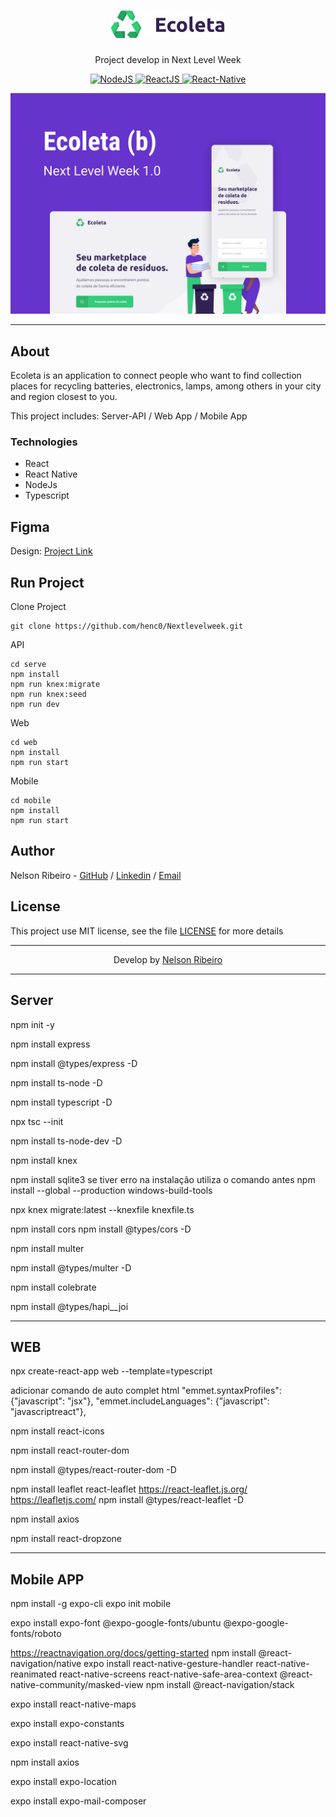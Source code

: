 <h1 align="center"><img src="./logo.png" alt="Ecoleta" /></h1>
<p align="center">Project develop in Next Level Week</p>
<p align="center">
  <a href="https://nodejs.org/en/">
    <img src="https://img.shields.io/static/v1?label=Node&message=JS&color=blue?style=plastic&logo=Node.js" alt="NodeJS" />
  </a>
  <a href="https://reactjs.org/">
    <img src="https://img.shields.io/static/v1?label=React&message=JS&color=blue?style=plastic&logo=React" alt="ReactJS" />
  </a>
  <a href="https://reactnative.dev/">
    <img src="https://img.shields.io/static/v1?label=React&message=Native&color=blue?style=plastic&logo=React" alt="React-Native" />
  </a>
</p>
<p align="center"><img src="./ecoleta.png" /></p>

---

## About

Ecoleta is an application to connect people who want to find collection places for recycling batteries, electronics, lamps, among others in your city and region closest to you.

This project includes: Server-API / Web App / Mobile App

### Technologies

<ul>
    <li>React</li>
    <li>React Native</li>
    <li>NodeJs</li>
    <li>Typescript</li>
</ul>
<h2>Figma</h2>
<p>Design: <a href="https://www.figma.com/file/9TlOcj6l7D05fZhU12xWT3/Ecoleta-(Booster)" target="__blank">Project Link</a></p>

## Run Project

Clone Project

```git
git clone https://github.com/henc0/Nextlevelweek.git
```

API

```ssh
cd serve
npm install
npm run knex:migrate
npm run knex:seed
npm run dev
```

Web

```ssh
cd web
npm install
npm run start
```

Mobile

```ssh
cd mobile
npm install
npm run start
```

## Author

Nelson Ribeiro - [GitHub](https://github.com/henc0) / [Linkedin](https://www.linkedin.com/in/nelson-ribeiro2020) / [Email](mailto:hencohh@gmail.com)

## License

This project use MIT license, see the file [LICENSE](./LICENSE) for more details

---

<p align="center">Develop by <a href="https://github.com/henc0">Nelson Ribeiro</a></p>

-----
Server
--
npm init -y

npm install express

npm install @types/express -D


npm install ts-node -D

npm install typescript -D

npx tsc --init

npm install ts-node-dev -D

npm install knex

npm install sqlite3
se tiver erro na instalação utiliza o comando antes 
npm install --global --production windows-build-tools

npx knex migrate:latest --knexfile knexfile.ts

npm install cors
npm install @types/cors -D

npm install multer

npm install @types/multer -D

npm install colebrate

npm install @types/hapi__joi

-----------------
WEB
--
npx create-react-app web --template=typescript

adicionar comando de auto complet html 
"emmet.syntaxProfiles": {"javascript": "jsx"},
    "emmet.includeLanguages": {"javascript": "javascriptreact"},

npm install react-icons

npm install react-router-dom

npm install @types/react-router-dom -D

npm install leaflet react-leaflet
https://react-leaflet.js.org/
https://leafletjs.com/
npm install @types/react-leaflet -D

npm install axios

npm install react-dropzone

----------
Mobile APP
--
 npm install -g expo-cli
 expo init mobile

 expo install expo-font @expo-google-fonts/ubuntu @expo-google-fonts/roboto

https://reactnavigation.org/docs/getting-started
 npm install @react-navigation/native
 expo install react-native-gesture-handler react-native-reanimated react-native-screens react-native-safe-area-context @react-native-community/masked-view
 npm install @react-navigation/stack

 expo install react-native-maps

 expo install expo-constants

expo install react-native-svg

npm install axios

expo install expo-location

expo install expo-mail-composer
